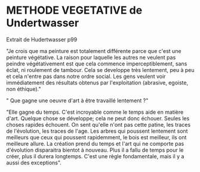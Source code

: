 # METHODE VEGETATIVE de Undertwasser

Extrait de Hudertwasser p99

"Je crois que ma peinture est totalement différente parce que c'est une peinture végétative. La raison pour laquelle les autres ne veulent pas peindre végétativement est que cela commence imperceptiblement, sans éclat, ni roulement de tambour. Cela se developpe très lentement, peu à peu et cela n'entre pas dans notre ordre social. Les gens veulent voir immédiatement des résultats obtenus par l'exploitation (abrasive, egoiste, non éthique)."

" Que gagne une oeuvre d'art à être travaillé lentement ?"

"Elle gagne du temps. C'est incroyable comme le temps aide en matière d'art. Quelque chose se développe; cela ne peut donc échouer. Seules les choses rapides échouent. On sent qu'elle n'ont pas cette patine, les traces de l'évolution, les traces de l'age. Les arbres qui poussent lentement sont meilleurs que ceux qui poussent rapidemment, le bois est meilleur, ils ont meilleure allure. La création prend du temps et l'art qui ne comporte pas d'évolution disparaitra bientot à nouveau. Plus il a fallu de temps pour le créer, plus il durera longtemps. C'est une règle fondamentale, mais il y a aussi des exceptions".
